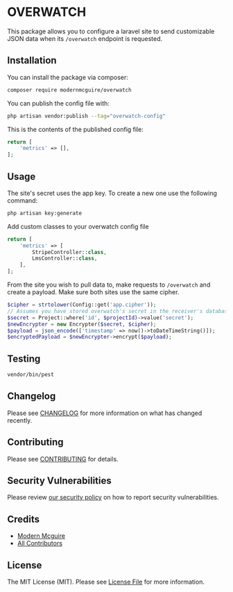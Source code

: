 # OVERWATCH
This package allows you to configure a laravel site to send customizable JSON data when its `/overwatch` endpoint is requested.

## Installation

You can install the package via composer:

```bash
composer require modernmcguire/overwatch
```

You can publish the config file with:

```bash
php artisan vendor:publish --tag="overwatch-config"
```

This is the contents of the published config file:

```php
return [
    'metrics' => [],
];
```

## Usage
The site's secret uses the app key. To create a new one use the following command:
```bash
php artisan key:generate
```
Add custom classes to your overwatch config file

```php
return [
    'metrics' => [
        StripeController::class,
        LmsController::class,
    ],
];
```
From the site you wish to pull data to, make requests to `/overwatch` and create a payload. Make sure both sites use the same cipher.
```php
$cipher = strtolower(Config::get('app.cipher'));
// Assumes you have stored overwatch's secret in the receiver's database.
$secret = Project::where('id', $projectId)->value('secret');
$newEncrypter = new Encrypter($secret, $cipher);
$payload = json_encode(['timestamp' => now()->toDateTimeString()]);
$encryptedPayload = $newEncrypter->encrypt($payload);
```

## Testing

```bash
vendor/bin/pest
```

## Changelog

Please see [CHANGELOG](CHANGELOG.md) for more information on what has changed recently.

## Contributing

Please see [CONTRIBUTING](CONTRIBUTING.md) for details.

## Security Vulnerabilities

Please review [our security policy](../../security/policy) on how to report security vulnerabilities.

## Credits

- [Modern Mcguire](https://github.com/modernmcguire)
- [All Contributors](../../contributors)

## License

The MIT License (MIT). Please see [License File](LICENSE.md) for more information.
